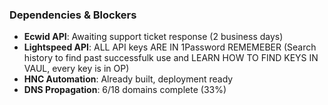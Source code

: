 ### **Dependencies & Blockers**

- **Ecwid API**: Awaiting support ticket response (2 business days)
- **Lightspeed API**: ALL API keys ARE IN 1Password REMEMEBER (Search history to find past successfulk use and LEARN HOW TO FIND KEYS IN VAUL, every key is in OP)
- **HNC Automation**: Already built, deployment ready
- **DNS Propagation**: 6/18 domains complete (33%)
